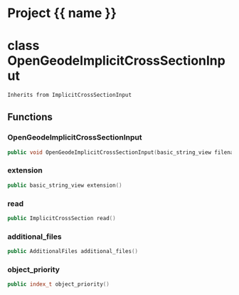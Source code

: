 <script setup>
import {useRoute} from 'vitepress'
const {path} = useRoute()
const tokens = path.split('/')
const words = tokens[2].split('-');
for (let i = 0; i < words.length; i++) {
    words[i] = words[i].charAt(0).toUpperCase() + words[i].slice(1);
    words[i] = words[i].replace('geode', 'Geode')
}
const name = words.join('-');
</script>
# Project {{ name }}

# class OpenGeodeImplicitCrossSectionInput


```cpp
Inherits from ImplicitCrossSectionInput
```



## Functions

### OpenGeodeImplicitCrossSectionInput

```cpp
public void OpenGeodeImplicitCrossSectionInput(basic_string_view filename)
```


### extension

```cpp
public basic_string_view extension()
```


### read

```cpp
public ImplicitCrossSection read()
```


### additional_files

```cpp
public AdditionalFiles additional_files()
```


### object_priority

```cpp
public index_t object_priority()
```




